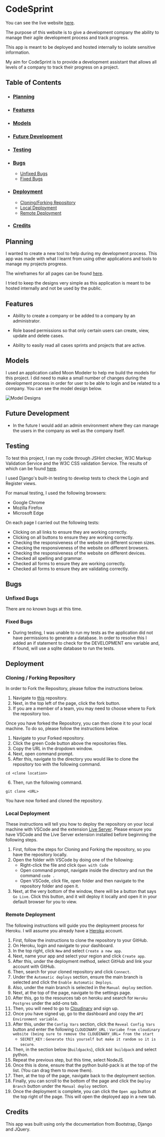 # **CodeSprint**

You can see the live
website [here]([https://browne878-sudoku-cli.herokuapp.com/](https://pp4-codesprint.herokuapp.com/accounts/login/)).

The purpose of this website is to give a development company the ability to manage their agile development process and
track progress.

This app is meant to be deployed and hosted internally to isolate sensitive information.

My aim for CodeSprint is to provide a development assistant that allows all levels of a company to track their progress
on a project.

## **Table of Contents**

- ### [Planning](https://github.com/browne878/CodeSprint-Portfolio-Project-4#planning-1)

- ### [Features](https://github.com/browne878/CodeSprint-Portfolio-Project-4#features-1)

- ### [Models](https://github.com/browne878/CodeSprint-Portfolio-Project-4#models-1)

- ### [Future Development](https://github.com/browne878/CodeSprint-Portfolio-Project-4#future-development-1)

- ### [Testing](https://github.com/browne878/CodeSprint-Portfolio-Project-4#testing-1)

- ### [Bugs](https://github.com/browne878/CodeSprint-Portfolio-Project-4#bugs-1)
    - [Unfixed Bugs](https://github.com/browne878/CodeSprint-Portfolio-Project-4#unfixed-bugs)
    - [Fixed Bugs](https://github.com/browne878/CodeSprint-Portfolio-Project-4#fixed-bugs)

- ### [Deployment](https://github.com/browne878/CodeSprint-Portfolio-Project-4#deployment-1)
    - [Cloning/Forking Repository](https://github.com/browne878/CodeSprint-Portfolio-Project-4#cloning--forking-repository)
    - [Local Deployment](https://github.com/browne878/CodeSprint-Portfolio-Project-4#local-deployment)
    - [Remote Deployment](https://github.com/browne878/CodeSprint-Portfolio-Project-4#remote-deployment)

- ### [Credits](https://github.com/browne878/CodeSprint-Portfolio-Project-4#credits-1)

## **Planning**

I wanted to create a new tool to help during my development process. This app was made with what I learnt from using
other applications and tools to manage my projects progress.

The wireframes for all pages can be found [here](https://github.com/browne878/CodeSprint-Portfolio-Project-4/tree/main/readme/images/screen-designs).

I tried to keep the designs very simple as this application is meant to be hosted internally and not be used by the
public.

## **Features**

- Ability to create a company or be added to a company by an administrator.

- Role based permissions so that only certain users can create, view, update and delete cases.

- Ability to easily read all cases sprints and projects that are active.

## **Models**

I used an application called Moon Modeler to help me build the models for this project. I did need to make a small
number of changes during the development process in order for user to be able to login and be related to a company. You
can see the model design below.

![Model Designs](./static/images/readme/pp4-db-models.png)

## **Future Development**

- In the future I would add an admin environment where they can manage the users in the company as well as the company
  itself.

## **Testing**

To test this project, I ran my code through JSHint checker, W3C Markup Validation Service and the W3C CSS validation
Service. The results of which can be found [here](https://github.com/browne878/CodeSprint-Portfolio-Project-4/tree/main/readme/images).

I used Django's built-in testing to develop tests to check the Login and Register views.

For manual testing, I used the following browsers:
- Google Chrome
- Mozilla Firefox
- Microsoft Edge

On each page I carried out the following tests:
- Clicking on all links to ensure they are working correctly.
- Clicking on all buttons to ensure they are working correctly.
- Checking the responsiveness of the website on different screen sizes.
- Checking the responsiveness of the website on different browsers.
- Checking the responsiveness of the website on different devices.
- Checked all spelling and grammar.
- Checked all forms to ensure they are working correctly.
- Checked all forms to ensure they are validating correctly.

## **Bugs**

### Unfixed Bugs

There are no known bugs at this time.

### Fixed Bugs

- During testing, I was unable to run my tests as the application did not have permissions to generate a database. In
  order to resolve this I added an if statement to check for the DEVELOPMENT env variable and, if found, will use a
  sqlite database to run the tests.

## **Deployment**

### Cloning / Forking Repository

In order to Fork the Repository, please follow the instructions below.

1. Navigate to [this](https://github.com/browne878/CodeSprint-Portfolio-Project-4) repository.
2. Next, in the top left of the page, click the fork button.
3. If you are a member of a team, you may need to choose where to Fork the repository too.

Once you have forked the Repository, you can then clone it to your local machine. To do so, please follow the
instructions below.

1. Navigate to your Forked repository.
2. Click the green Code button above the repositories files.
3. Copy the URL in the dropdown window.
4. Next, open command prompt.
5. After this, navigate to the directory you would like to clone the repository too with the following command.

 ```
cd <clone location>
 ```

6. Then, run the following command.

 ```
git clone <URL>
 ```

You have now forked and cloned the repository.

### Local Deployment

These instructions will tell you how to deploy the repository on your local machine with VSCode and the
extension [Live Server](https://marketplace.visualstudio.com/items?itemName=ritwickdey.LiveServer). Please ensure you
have VSCode and the Live Server extension installed before beginning the following steps.

1. First, follow the steps for Cloning and Forking the repository, so you have the repository locally.
2. Open the folder with VSCode by doing one of the following:
    - Right-click the file and click `Open with Code`
    - Open command prompt, navigate inside the directory and run the command `code .`
    - Open VSCode, click file, open folder and then navigate to the repository folder and open it.
3. Next, at the very bottom of the window, there will be a button that says `Go Live`. Click this button, and it will
   deploy it locally and open it in your default browser for you to view.

### Remote Deployment

The following instructions will guide you the deployment process for Heroku. I will assume you already have
a [Heroku](https://www.heroku.com/) account.

1. First, follow the instructions to clone the repository to your GitHub.
2. On Heroku, login and navigate to your dashboard.
3. In the top right, click `New` and select `Create a new app`.
4. Next, name your app and select your region and click `Create app`.
5. After this, under the deployment method, select GitHub and link your account with GitHub.
6. Then, search for your cloned repository and click `Connect`.
7. Under the `Automatic deploys` section, ensure the main branch is selected and click the `Enable Automatic Deploys`.
8. Also, under the main branch is selected in the `Manual deploy` section.
9. Next, at the top of the page, navigate to the settings page.
10. After this, go to the resources tab on heroku and search for `Heroku Postgres` under the add-ons tab.
11. Then, you will need to go
    to [Cloudinary](https://cloudinary.com/console/c-e41e529a42f687f55f451d5505dfd8/getting-started) and sign up.
12. Once you have signed up, go to the dashboard and copy the `API Environment variable`.
13. After this, under the `Config Vars` section, click the `Reveal Config Vars` button and enter the
    following `CLOUDINARY_URL` : `Variabe from cloudinary website (being sure to remove the CLOUDINARY_URL= from the start`
    - `SECRET_KEY` : `Generate this yourself but make it random so it is secure`.
14. Then, in the section below (`Buildpacks`), click `Add buildpack` and select python.
15. Repeat the previous step, but this time, select NodeJS.
16. Once this is done, ensure that the python build-pack is at the top of the list. (You can drag them to move them).
17. Then, at the top of the page, navigate back to the deployment section.
18. Finally, you can scroll to the bottom of the page and click the `Deploy Branch` button under the `Manual deploy`
    section.
19. Once the deployment is complete, you can click the `Open app` button at the top right of the page. This will open
    the deployed app in a new tab.

## **Credits**

This app was built using only the documentation from Bootstrap, Django and JQuery.
